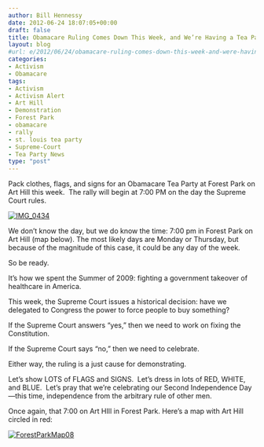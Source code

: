 ```yaml
---
author: Bill Hennessy
date: 2012-06-24 18:07:05+00:00
draft: false
title: Obamacare Ruling Comes Down This Week, and We’re Having a Tea Party
layout: blog
#url: e/2012/06/24/obamacare-ruling-comes-down-this-week-and-were-having-a-tea-party/
categories:
- Activism
- Obamacare
tags:
- Activism
- Activism Alert
- Art Hill
- Demonstration
- Forest Park
- obamacare
- rally
- st. louis tea party
- Supreme-Court
- Tea Party News
type: "post"
---
```


Pack clothes, flags, and signs for an Obamacare Tea Party at Forest Park on Art Hill this week.  The rally will begin at 7:00 PM on the day the Supreme Court rules.

[![IMG_0434](https://ludicrite.files.wordpress.com/2012/06/img_0434_thumb.jpg)
](https://ludicrite.files.wordpress.com/2012/06/img_0434.jpg)

We don’t know the day, but we do know the time: 7:00 pm in Forest Park on Art Hill (map below). The most likely days are Monday or Thursday, but because of the magnitude of this case, it could be any day of the week.

So be ready.

It’s how we spent the Summer of 2009: fighting a government takeover of healthcare in America.

This week, the Supreme Court issues a historical decision: have we delegated to Congress the power to force people to buy something?

If the Supreme Court answers “yes,” then we need to work on fixing the Constitution.

If the Supreme Court says “no,” then we need to celebrate.

Either way, the ruling is a just cause for demonstrating.

Let’s show LOTS of FLAGS and SIGNS.  Let’s dress in lots of RED, WHITE, and BLUE.  Let’s pray that we’re celebrating our Second Independence Day—this time, independence from the arbitrary rule of other men.

Once again, that 7:00 on Art HIll in Forest Park. Here’s a map with Art Hill circled in red:

[![ForestParkMap08](https://ludicrite.files.wordpress.com/2012/06/forestparkmap08_thumb.png)
](https://ludicrite.files.wordpress.com/2012/06/forestparkmap08.png)
